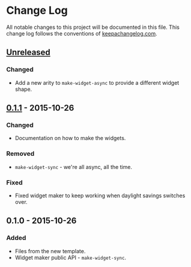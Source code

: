 # Change Log
All notable changes to this project will be documented in this file. This change log follows the conventions of [keepachangelog.com](http://keepachangelog.com/).

## [Unreleased][unreleased]
### Changed
- Add a new arity to `make-widget-async` to provide a different widget shape.

## [0.1.1] - 2015-10-26
### Changed
- Documentation on how to make the widgets.

### Removed
- `make-widget-sync` - we're all async, all the time.

### Fixed
- Fixed widget maker to keep working when daylight savings switches over.

## 0.1.0 - 2015-10-26
### Added
- Files from the new template.
- Widget maker public API - `make-widget-sync`.

[unreleased]: https://github.com/your-name/player/compare/0.1.1...HEAD
[0.1.1]: https://github.com/your-name/player/compare/0.1.0...0.1.1
